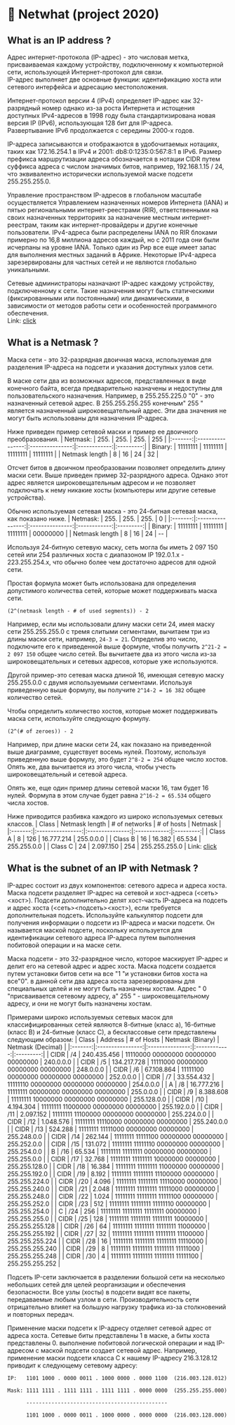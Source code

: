 # :black_square_button: Netwhat (project 2020)
## What is an IP address ?
Адрес интернет-протокола (IP-адрес) - это числовая метка, присваиваемая каждому устройству, подключенному к компьютерной сети, использующей Интернет-протокол для связи.  
IP-адрес выполняет две основные функции: идентификацию хоста или сетевого интерфейса и адресацию местоположения.

Интернет-протокол версии 4 (IPv4) определяет IP-адрес как 32-разрядный номер однако из-за роста Интернета и истощения доступных IPv4-адресов в 1998 году была стандартизирована новая версия IP (IPv6), использующая 128 бит для IP-адреса.  
Развертывание IPv6 продолжается с середины 2000-х годов.

IP-адреса записываются и отображаются в удобочитаемых нотациях, таких как 172.16.254.1 в IPv4 и 2001: db8:0:1235:0:567:8:1 в IPv6. Размер префикса маршрутизации адреса обозначается в нотации CIDR путем суффикса адреса с числом значимых битов, например, 192.168.1.15 / 24, что эквивалентно исторически используемой маске подсети 255.255.255.0.

Управление пространством IP-адресов в глобальном масштабе осуществляется Управлением назначенных номеров Интернета (IANA) и пятью региональными интернет-реестрами (RIR), ответственными на своих назначенных территориях за назначение местным интернет-реестрам, таким как интернет-провайдеры и другие конечные пользователи. IPv4-адреса были распределены IANA по RIR блоками примерно по 16,8 миллиона адресов каждый, но с 2011 года они были исчерпаны на уровне IANA. Только один из Рир все еще имеет запас для выполнения местных заданий в Африке.  Некоторые IPv4-адреса зарезервированы для частных сетей и не являются глобально уникальными.

Сетевые администраторы назначают IP-адрес каждому устройству, подключенному к сети. Такие назначения могут быть статическими (фиксированными или постоянными) или динамическими, в зависимости от методов работы сети и особенностей программного обеспечения.  
Link: [click](https://en.wikipedia.org/wiki/IP_address)
## What is a Netmask ?  
Маска сети - это 32-разрядная двоичная маска, используемая для разделения IP-адреса на подсети и указания доступных узлов сети.

В маске сети два из возможных адресов, представленных в виде конечного байта, всегда предварительно назначены и недоступны для пользовательского назначения. Например, в 255.255.225.0 "0" - это назначенный сетевой адрес. В 255.255.255.255 конечным" 255 " является назначенный широковещательный адрес. Эти два значения не могут быть использованы для назначения IP-адреса.

Ниже приведен пример сетевой маски и пример ее двоичного преобразования.
| Netmask: | 255. | 255. | 255. | 255 |
|:-------:|:----------------:|:---------------:|:------------:|:---------:|
| Binary: | 11111111 | 11111111 | 11111111 | 11111111 |
| Netmask length | 8 | 16 | 24 | 32 |  

Отсчет битов в двоичном преобразовании позволяет определить длину маски сети. Выше приведен пример 32-разрядного адреса. Однако этот адрес является широковещательным адресом и не позволяет подключать к нему никакие хосты (компьютеры или другие сетевые устройства).

Обычно используемая сетевая маска - это 24-битная сетевая маска, как показано ниже.
| Netmask: | 255. | 255. | 255. | 0 |
|:-------:|:----------------:|:---------------:|:------------:|:---------:|
| Binary: | 11111111 | 11111111 | 11111111 | 00000000 |
| Netmask length | 8 | 16 | 24 | -- |  

Используя 24-битную сетевую маску, сеть могла бы иметь 2 097 150 сетей или 254 различных хоста с диапазоном IP 192.0.1.x - 223.255.254.x, что обычно более чем достаточно адресов для одной сети.

Простая формула может быть использована для определения допустимого количества сетей, которые может поддерживать маска сети.
```
(2^(netmask length - # of used segments)) - 2
```  

Например, если мы использовали длину маски сети 24, имея маску сети 255.255.255.0 с тремя слитыми сегментами, вычитаем три из длины маски сети, например, `24-3 = 21`. Определив это число, подключите его к приведенной выше формуле, чтобы получить `2^21-2 = 2 097 150` общее число сетей. Вы вычитаете два из этого числа из-за широковещательных и сетевых адресов, которые уже используются.

Другой пример-это сетевая маска длиной 16, имеющая сетевую маску 255.255.0.0 с двумя используемыми сегментами. Используя приведенную выше формулу, вы получите `2^14-2 = 16 382` общее количество сетей.

Чтобы определить количество хостов, которые может поддерживать маска сети, используйте следующую формулу.
```
(2^(# of zeroes)) - 2
```  

Например, при длине маски сети 24, как показано на приведенной выше диаграмме, существует восемь нулей. Поэтому, используя приведенную выше формулу, это будет `2^8-2 = 254` общее число хостов. Опять же, два вычитается из этого числа, чтобы учесть широковещательный и сетевой адреса.

Опять же, еще один пример длины сетевой маски 16, там будет 16 нулей. Формула в этом случае будет равна `2^16-2 = 65.534` общего числа хостов.

Ниже приводится разбивка каждого из широко используемых сетевых классов.
| Class | Netmask length | # of networks | # of hosts | Netmask |
|:-------:|:----------------:|:---------------:|:------------:|:---------:|
| Class A | 8 | 126 | 16.777.214 | 255.0.0.0 |
| Class B | 16 | 16.382 | 65.534 | 255.255.0.0 |
| Class C | 24 | 2.097.150 | 254 | 255.255.255.0 |
Link: [click](https://www.computerhope.com/jargon/n/netmask.htm)
## What is the subnet of an IP with Netmask ?
IP-адрес состоит из двух компонентов: сетевого адреса и адреса хоста. Маска подсети разделяет IP-адрес на сетевой и хост-адреса (<сеть><хост>). Подсети дополнительно делят хост-часть IP-адреса на подсеть и адрес хоста (<сеть><подсеть><хост>), если требуется дополнительная подсеть. Используйте калькулятор подсети для получения информации о подсети из IP-адреса и маски подсети. Он называется маской подсети, поскольку используется для идентификации сетевого адреса IP-адреса путем выполнения побитовой операции и на маске сети.

Маска подсети - это 32-разрядное число, которое маскирует IP-адрес и делит его на сетевой адрес и адрес хоста. Маска подсети создается путем установки битов сети на все "1 "и установки битов хоста на все"0". в данной сети два адреса хоста зарезервированы для специальных целей и не могут быть назначены хостам. Адрес " 0 "присваивается сетевому адресу, а" 255 " - широковещательному адресу, и они не могут быть назначены хостам.

Примерами широко используемых сетевых масок для классифицированных сетей являются 8-битные (класс а), 16-битные (класс В) и 24-битные (класс С), а бесклассовые сети представлены следующим образом:
| Class	| Address | # of Hosts | Netmask (Binary) | Netmask (Decimal) |
|:-------:|:----------------:|:---------------:|:------------:|:---------:|
| CIDR | /4 | 240.435.456 | 11110000 00000000 00000000 00000000	| 240.0.0.0 |
| CIDR | /5 | 134.217.728 | 11111000 00000000 00000000 00000000 | 248.0.0.0 |
| CIDR | /6 | 67.108.864 | 11111100 00000000 00000000 00000000 | 252.0.0.0 |
| CIDR | /7 | 33.554.432 | 11111110 00000000 00000000 00000000 | 254.0.0.0 |
| A | /8 | 16.777.216 | 11111111 00000000 00000000 00000000 | 255.0.0.0 |
| CIDR | /9 | 8.388.608 | 11111111 10000000 00000000 00000000 | 255.128.0.0 |
| CIDR | /10 | 4.194.304 | 11111111 11000000 00000000 00000000 | 255.192.0.0 |
| CIDR | /11 | 2.097.152 | 11111111 11100000 00000000 00000000 | 255.224.0.0 |
| CIDR | /12 | 1.048.576 | 11111111 11110000 00000000 00000000 | 255.240.0.0 |
| CIDR | /13 | 524.288 | 11111111 11111000 00000000 00000000	 | 255.248.0.0 |
| CIDR | /14 | 262.144 | 11111111 11111100 00000000 00000000 | 255.252.0.0 |
| CIDR | /15 | 131.072 | 11111111 11111110 00000000 00000000 | 255.254.0.0 |
| B | /16 | 65.534 | 11111111 11111111 00000000 00000000 | 255.255.0.0 |
| CIDR | /17 | 32.768 | 11111111 11111111 10000000 00000000 | 255.255.128.0 |
| CIDR | /18 | 16.384 | 11111111 11111111 11000000 00000000 | 255.255.192.0 |
| CIDR | /19 | 8.192 | 11111111 11111111 11100000 00000000 | 255.255.224.0 |
| CIDR | /20 | 4.096 | 11111111 11111111 11110000 00000000 | 255.255.240.0 |
| CIDR | /21 | 2.048 | 11111111 11111111 11111000 00000000 | 255.255.248.0 |
| CIDR | /22 | 1.024 | 11111111 11111111 11111100 00000000 | 255.255.252.0 |
| CIDR | /23 | 512 | 11111111 11111111 11111110 00000000 | 255.255.254.0 |
| C | /24 | 256 | 11111111 11111111 11111111 00000000 | 255.255.255.0 |
| CIDR | /25 | 128 | 11111111 11111111 11111111 10000000 | 255.255.255.128 |
| CIDR | /26 | 64 | 11111111 11111111 11111111 11000000 | 255.255.255.192 |
| CIDR | /27 | 32 | 11111111 11111111 11111111 11100000 | 255.255.255.224 |
| CIDR | /28 | 16 | 11111111 11111111 11111111 11110000 | 255.255.255.240 |
| CIDR | /29 | 8 | 11111111 11111111 11111111 11111000 | 255.255.255.248 |
| CIDR | /30 | 4 | 11111111 11111111 11111111 11111100 | 255.255.255.252 |

Подсеть IP-сети заключается в разделении большой сети на несколько небольших сетей для целей реорганизации и обеспечения безопасности. Все узлы (хосты) в подсети видят все пакеты, передаваемые любым узлом в сети. Производительность сети отрицательно влияет на большую нагрузку трафика из-за столкновений и повторных передач.

Применение маски подсети к IP-адресу отделяет сетевой адрес от адреса хоста. Сетевые биты представлены 1 в маске, а биты хоста представлены 0. выполнение побитовой логической операции и над IP-адресом с маской подсети создает сетевой адрес. Например, применение маски подсети класса C к нашему IP-адресу 216.3.128.12 приводит к следующему сетевому адресу:  
```
IP:   1101 1000 . 0000 0011 . 1000 0000 . 0000 1100  (216.003.128.012)

Mask: 1111 1111 . 1111 1111 . 1111 1111 . 0000 0000  (255.255.255.000)

      ---------------------------------------------

      1101 1000 . 0000 0011 . 1000 0000 . 0000 0000  (216.003.128.000)
```  

